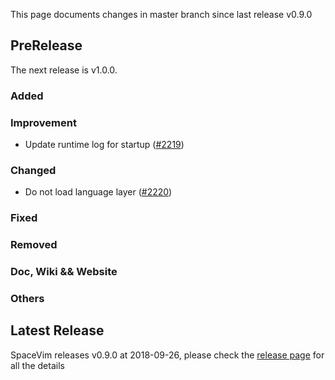 This page documents changes in master branch since last release v0.9.0

## PreRelease

The next release is v1.0.0.

### Added

### Improvement

- Update runtime log for startup ([#2219](https://github.com/SpaceVim/SpaceVim/pull/2219))

### Changed

- Do not load language layer ([#2220](https://github.com/SpaceVim/SpaceVim/pull/2220))

### Fixed

### Removed

### Doc, Wiki && Website

### Others

## Latest Release

SpaceVim releases v0.9.0 at 2018-09-26, please check the
[release page](https://spacevim.org/SpaceVim-release-v0.9.0/) for all the details
